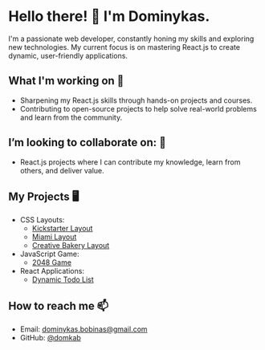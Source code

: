 # Hello there! 👋 I'm Dominykas.

I'm a passionate web developer, constantly honing my skills and exploring new technologies. My current focus is on mastering React.js to create dynamic, user-friendly applications.

## What I'm working on 🌱
- Sharpening my React.js skills through hands-on projects and courses.
- Contributing to open-source projects to help solve real-world problems and learn from the community.

## I’m looking to collaborate on: 💞️
- React.js projects where I can contribute my knowledge, learn from others, and deliver value.

## My Projects 🖥️
- CSS Layouts:
  - [Kickstarter Layout](https://domkab.github.io/Kickstarter)
  - [Miami Layout](https://domkab.github.io/layout_miami/)
  - [Creative Bakery Layout](https://domkab.github.io/layout_creativeBakery/)
- JavaScript Game:
  - [2048 Game]([https://github.com/domkab/js_2048_game](https://domkab.github.io/js_2048_game))
- React Applications:
  - [Dynamic Todo List](https://github.com/domkab/react_dynamic-list-of-todos)

## How to reach me 📫
- Email: [dominykas.bobinas@gmail.com](mailto:dominykas.bobinas@gmail.com)
- GitHub: [@domkab](https://github.com/domkab)

<!-- Your footer here -->
